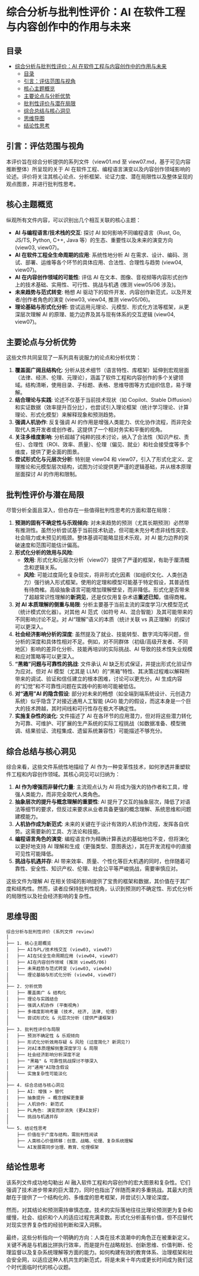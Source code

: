# 综合分析与批判性评价：AI 在软件工程与内容创作中的作用与未来

## 目录

- [综合分析与批判性评价：AI 在软件工程与内容创作中的作用与未来](#综合分析与批判性评价ai-在软件工程与内容创作中的作用与未来)
  - [目录](#目录)
  - [引言：评估范围与视角](#引言评估范围与视角)
  - [核心主题概览](#核心主题概览)
  - [主要论点与分析优势](#主要论点与分析优势)
  - [批判性评价与潜在局限](#批判性评价与潜在局限)
  - [综合总结与核心洞见](#综合总结与核心洞见)
  - [思维导图](#思维导图)
  - [结论性思考](#结论性思考)

## 引言：评估范围与视角

本评价旨在综合分析提供的系列文件（view01.md 至 view07.md，基于可见内容推断整体）所呈现的关于 AI 在软件工程、编程语言演变以及内容创作领域影响的论述。评价将关注其核心论点、分析框架、论证力度、潜在局限性以及整体呈现的观点图景，并进行批判性思考。

## 核心主题概览

纵观所有文件内容，可以识别出几个相互关联的核心主题：

- **AI 与编程语言/技术栈的交互**: 探讨 AI 如何影响不同编程语言（Rust, Go, JS/TS, Python, C++, Java 等）的生态、重要性以及未来的演变方向 (view03, view07)。
- **AI 在软件工程全生命周期的应用**: 系统性地分析 AI 在需求、设计、编码、测试、部署、运维等各个环节的具体应用、合法性、合理性与趋势 (view04, view07)。
- **AI 在内容创作领域的可能性**: 评估 AI 在文本、图像、音视频等内容形式创作上的技术基础、实用性、可行性、挑战与机遇 (推测 view05/06 涉及)。
- **未来趋势与范式转变**: 畅想 AI 驱动下的软件开发、内容创作新范式，以及开发者/创作者角色的演变 (view03, view04, 推测 view05/06)。
- **理论基础与形式化分析**: 尝试运用元理论、元模型、形式化方法等框架，从更深层次理解 AI 的原理、能力边界及其与现有体系的交互逻辑 (view04, view07)。

## 主要论点与分析优势

这些文件共同呈现了一系列具有说服力的论点和分析优势：

1. **覆盖面广阔且结构化**: 分析从技术细节（语言特性、库框架）延伸到宏观层面（法律、经济、伦理、元理论），涵盖了软件工程和内容创作的多个关键领域。结构清晰，使用目录、子标题、表格、思维导图等方式组织信息，易于理解。
2. **结合理论与实践**: 论述不仅基于当前技术现状（如 Copilot、Stable Diffusion）和实证数据（效率提升百分比），也尝试引入理论框架（统计学习理论、计算理论、形式化模型）来解释现象和预测趋势。
3. **强调人机协作**: 反复强调 AI 的作用是增强人类能力、优化协作流程，而非完全取代人类开发者或创作者。这提供了一个相对务实和平衡的视角。
4. **关注多维度影响**: 分析超越了纯粹的技术讨论，纳入了合法性（知识产权、责任）、合理性（ROI、效率、质量）、伦理（偏见、就业）和社会接受度等多个维度，提供了更全面的图景。
5. **尝试形式化与元层次分析**: 特别是 view04 和 view07，引入了形式化定义、定理推论和元模型层次结构，试图为讨论提供更严谨的逻辑基础，并从根本原理层面探讨 AI 的作用和限制。

## 批判性评价与潜在局限

尽管分析全面且深入，但也存在一些值得批判性思考的方面和潜在局限：

1. **预测的固有不确定性与乐观倾向**: 对未来趋势的预测（尤其长期预测）必然带有推测性。虽然分析尝试基于当前技术轨迹，但可能未充分考虑非线性突变、社会阻力或未预见的瓶颈。整体基调可能略显技术乐观，对 AI 能力边界的突破速度和范围可能估计偏高。
2. **形式化分析的效用与风险**:
    - **效用**: 形式化和元层次分析（view07）提供了严谨的框架，有助于厘清概念和逻辑关系。
    - **风险**: 可能过度简化复杂现实，将非形式化因素（如组织文化、人类创造力）强行纳入形式框架。使用的定理和模型可能基于特定假设，其普适性有待商榷。高级抽象语言可能增加理解壁垒，而非降低。形式化是否带来了超越常识性理解的**新洞见**，还是仅仅用复杂术语**重述已知**，值得商榷。
3. **对 AI 本质理解的侧重与局限**: 分析主要基于当前主流的深度学习/大模型范式（统计模式优化器）。对其他 AI 范式（如符号 AI、混合智能）及其可能带来的不同影响讨论不足。对 AI“理解”语义的本质（统计关联 vs 真正理解）的探讨可以更深入。
4. **社会经济影响分析的深度**: 虽然提及了就业、技能转型、数字鸿沟等问题，但分析的深度和具体性相对不足。例如，对不同群体（初级/高级开发者、不同地区）影响的差异化分析、技能再培训的实际挑战、AI 导致的技术性失业规模和应对策略等可以更深入。
5. **“黑箱”问题与可靠性的挑战**: 文件承认 AI 缺乏形式保证，并提出形式化验证作为应对。但对 AI 模型（尤其是 LLM）的“黑箱”特性、其决策过程难以解释所带来的调试、验证和信任建立的根本困难，讨论可以更充分。AI 生成内容的“幻觉”和不可靠性问题在实践中的影响可能被低估。
6. **对“通用”AI 的隐含假设**: 部分对未来的畅想（如全端到端系统设计、元创造力系统）似乎隐含了对接近通用人工智能 (AGI) 能力的假设，而这本身是一个巨大的技术跨越，其时间线和可行性存在极大不确定性。
7. **实施复杂性的淡化**: 文件描述了 AI 在各环节的应用潜力，但对将这些潜力转化为可靠、可维护、可扩展的生产系统的实际工程挑战（如数据准备、模型微调、结果验证、流程集成、遗留系统兼容性）可能描述不够充分。

## 综合总结与核心洞见

综合来看，这些文件系统性地描绘了 AI 作为一种变革性技术，如何渗透并重塑软件工程和内容创作领域。其核心洞见可以归纳为：

1. **AI 作为增强而非替代力量**: 主流观点认为 AI 将成为强大的协作者和工具，增强人类能力，而非完全取代人类角色。
2. **抽象层次的提升与概念理解的重要性**: AI 提升了交互的抽象层次，降低了对语法等细节的要求，但反过来要求从业者具备更强的概念理解、系统思维和问题建模能力。
3. **人机协作成为新范式**: 未来的关键在于设计有效的人机协作流程，发挥各自优势。这需要新的工具、方法论和技能。
4. **编程语言角色的演变**: 编程语言作为精确计算表达的基础地位不变，但将演化以更好地支持 AI 理解和生成（更强类型、意图表达），其在开发流程中的直接可见性可能降低。
5. **挑战与机遇并存**: AI 带来效率、质量、个性化等巨大机遇的同时，也伴随着可靠性、安全性、知识产权、伦理、社会公平等严峻挑战，需要审慎应对。

这些文件为理解 AI 在相关领域的影响提供了宝贵的框架和数据，其价值在于其广度和结构性。然而，读者应保持批判性视角，认识到预测的不确定性、形式化分析的局限性以及社会经济影响的复杂性。

## 思维导图

```text
综合分析与批判性评价 (系列文件 review)
│
├── 1. 核心主题概览
│   ├── AI与PL/技术栈交互 (view03, view07)
│   ├── AI在SE全生命周期应用 (view04, view07)
│   ├── AI在内容创作领域 (推测 view05/06)
│   ├── 未来趋势与范式转变 (view03, view04)
│   └── 理论基础与形式化分析 (view04, view07)
│
├── 2. 分析优势
│   ├── 覆盖面广 & 结构化
│   ├── 理论与实践结合
│   ├── 强调人机协作 (平衡视角)
│   ├── 多维度影响考量 (技术, 经济, 法律, 伦理)
│   └── 尝试形式化 & 元层次分析 (提供严谨框架)
│
├── 3. 批判性评价与局限
│   ├── 预测不确定性 & 乐观倾向
│   ├── 形式化分析效用存疑 & 风险 (过度简化? 新洞见?)
│   ├── 对AI本质理解侧重深度学习 & 局限
│   ├── 社会经济影响分析深度不足
│   ├── "黑箱" & 可靠性挑战探讨不够深入
│   ├── 对"通用"AI隐含假设
│   └── 实施复杂性可能淡化
│
├── 4. 综合总结与核心洞见
│   ├── AI: 增强 > 替代
│   ├── 抽象提升 ⇒ 概念理解更重要
│   ├── 人机协作: 新范式
│   ├── PL角色: 演变而非消失 (更AI友好)
│   └── 挑战与机遇并存
│
└── 5. 结论性思考
    ├── 价值在于广度与结构，需批判性阅读
    ├── 人类核心价值转移：创意、战略、伦理、复杂系统理解
    └── AI发展需同步治理、教育、伦理框架
```

## 结论性思考

该系列文件成功地勾勒出 AI 融入软件工程和内容创作的宏大图景和复杂性。它们强调了技术进步带来的巨大潜力，同时也指出了伴随而来的多重挑战。其最大的贡献在于提供了一个结构化的、多维度的思考框架，并尝试引入理论深度。

然而，对其结论和预测需持审慎态度。技术的实际落地往往比理论预测更为复杂和缓慢，社会、组织和个人的适应过程充满变数。形式化分析虽有价值，但不应替代对现实世界复杂性的经验判断和深入洞察。

最终，这些分析指向一个明确的方向：人类在技术浪潮中的角色正在被重新定义。关键不再是与机器比拼执行效率，而是提升在战略规划、创新思维、价值判断、伦理监督以及复杂系统理解等方面的能力。如何构建有效的教育体系、治理框架和社会安全网，以适应这种人机共生的新范式，将是未来十年内或更长时间成为我们这个时代面临时代的核心议题。
